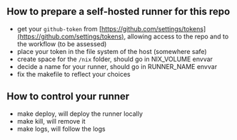 ## How to prepare a self-hosted runner for this repo

- get your `github-token` from [https://github.com/settings/tokens](https://github.com/settings/tokens), allowing access to the repo and to the workflow (to be assessed)
- place your token in the file system of the host (somewhere safe)
- create space for the `/nix` folder, should go in NIX_VOLUME envvar
- decide a name for your runner, should go in RUNNER_NAME envvar
- fix the makefile to reflect your choices
  
## How to control your runner 

- make deploy, will deploy the runner locally
- make kill, will remove it 
- make logs, will follow the logs
